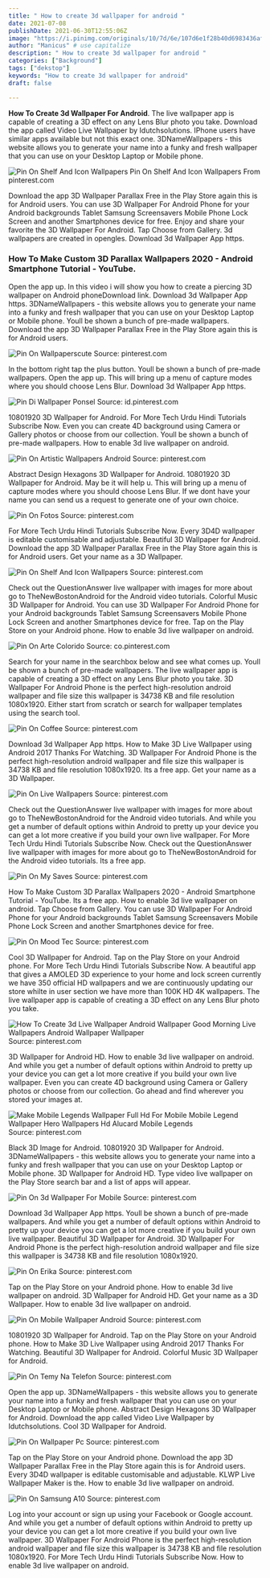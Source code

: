 ```yaml
---
title: " How to create 3d wallpaper for android "
date: 2021-07-08
publishDate: 2021-06-30T12:55:06Z
image: "https://i.pinimg.com/originals/10/7d/6e/107d6e1f28b40d6983436af4317a7ae4.jpg"
author: "Manicus" # use capitalize
description: " How to create 3d wallpaper for android "
categories: ["Background"]
tags: ["dekstop"]
keywords: "How to create 3d wallpaper for android"
draft: false

---
```



**How To Create 3d Wallpaper For Android**. The live wallpaper app is capable of creating a 3D effect on any Lens Blur photo you take. Download the app called Video Live Wallpaper by Idutchsolutions. IPhone users have similar apps available but not this exact one. 3DNameWallpapers - this website allows you to generate your name into a funky and fresh wallpaper that you can use on your Desktop Laptop or Mobile phone.

![Pin On Shelf And Icon Wallpapers](https://i.pinimg.com/originals/1f/51/b0/1f51b009f7b57f46626626037391f5c2.jpg "Pin On Shelf And Icon Wallpapers")
Pin On Shelf And Icon Wallpapers From pinterest.com


Download the app 3D Wallpaper Parallax Free in the Play Store again this is for Android users. You can use 3D Wallpaper For Android Phone for your Android backgrounds Tablet Samsung Screensavers Mobile Phone Lock Screen and another Smartphones device for free. Enjoy and share your favorite the 3D Wallpaper For Android. Tap Choose from Gallery. 3d wallpapers are created in opengles. Download 3d Wallpaper App https.

### How To Make Custom 3D Parallax Wallpapers 2020 - Android Smartphone Tutorial - YouTube.

Open the app up. In this video i will show you how to create a piercing 3D wallpaper on Android phoneDownload link. Download 3d Wallpaper App https. 3DNameWallpapers - this website allows you to generate your name into a funky and fresh wallpaper that you can use on your Desktop Laptop or Mobile phone. Youll be shown a bunch of pre-made wallpapers. Download the app 3D Wallpaper Parallax Free in the Play Store again this is for Android users.


![Pin On Wallpaperscute](https://i.pinimg.com/originals/8d/14/f4/8d14f40d0755cb54bec7ae1630b918ab.jpg "Pin On Wallpaperscute")
Source: pinterest.com

In the bottom right tap the plus button. Youll be shown a bunch of pre-made wallpapers. Open the app up. This will bring up a menu of capture modes where you should choose Lens Blur. Download 3d Wallpaper App https.

![Pin Di Wallpaper Ponsel](https://i.pinimg.com/736x/5b/89/ae/5b89ae63afb6abb87788033726fd6bbf.jpg "Pin Di Wallpaper Ponsel")
Source: id.pinterest.com

10801920 3D Wallpaper for Android. For More Tech Urdu Hindi Tutorials Subscribe Now. Even you can create 4D background using Camera or Gallery photos or choose from our collection. Youll be shown a bunch of pre-made wallpapers. How to enable 3d live wallpaper on android.

![Pin On Artistic Wallpapers Android](https://i.pinimg.com/originals/0d/f6/5a/0df65a5ad01a78e29a27306aee9b3930.jpg "Pin On Artistic Wallpapers Android")
Source: pinterest.com

Abstract Design Hexagons 3D Wallpaper for Android. 10801920 3D Wallpaper for Android. May be it will help u. This will bring up a menu of capture modes where you should choose Lens Blur. If we dont have your name you can send us a request to generate one of your own choice.

![Pin On Fotos](https://i.pinimg.com/474x/6e/e4/d5/6ee4d5816a3ee238509e75a3539ee4bc.jpg "Pin On Fotos")
Source: pinterest.com

For More Tech Urdu Hindi Tutorials Subscribe Now. Every 3D4D wallpaper is editable customisable and adjustable. Beautiful 3D Wallpaper for Android. Download the app 3D Wallpaper Parallax Free in the Play Store again this is for Android users. Get your name as a 3D Wallpaper.

![Pin On Shelf And Icon Wallpapers](https://i.pinimg.com/originals/1f/51/b0/1f51b009f7b57f46626626037391f5c2.jpg "Pin On Shelf And Icon Wallpapers")
Source: pinterest.com

Check out the QuestionAnswer live wallpaper with images for more about go to TheNewBostonAndroid for the Android video tutorials. Colorful Music 3D Wallpaper for Android. You can use 3D Wallpaper For Android Phone for your Android backgrounds Tablet Samsung Screensavers Mobile Phone Lock Screen and another Smartphones device for free. Tap on the Play Store on your Android phone. How to enable 3d live wallpaper on android.

![Pin On Arte Colorido](https://i.pinimg.com/originals/78/32/9d/78329d613be8d49175644e3060cd520d.jpg "Pin On Arte Colorido")
Source: co.pinterest.com

Search for your name in the searchbox below and see what comes up. Youll be shown a bunch of pre-made wallpapers. The live wallpaper app is capable of creating a 3D effect on any Lens Blur photo you take. 3D Wallpaper For Android Phone is the perfect high-resolution android wallpaper and file size this wallpaper is 34738 KB and file resolution 1080x1920. Either start from scratch or search for wallpaper templates using the search tool.

![Pin On Coffee](https://i.pinimg.com/736x/6d/c3/45/6dc345e69b8e7513fa8889fcb5a40912.jpg "Pin On Coffee")
Source: pinterest.com

Download 3d Wallpaper App https. How to Make 3D Live Wallpaper using Android 2017 Thanks For Watching. 3D Wallpaper For Android Phone is the perfect high-resolution android wallpaper and file size this wallpaper is 34738 KB and file resolution 1080x1920. Its a free app. Get your name as a 3D Wallpaper.

![Pin On Live Wallpapers](https://i.pinimg.com/originals/8e/9d/12/8e9d12888936528cb51d15037be30f9a.png "Pin On Live Wallpapers")
Source: pinterest.com

Check out the QuestionAnswer live wallpaper with images for more about go to TheNewBostonAndroid for the Android video tutorials. And while you get a number of default options within Android to pretty up your device you can get a lot more creative if you build your own live wallpaper. For More Tech Urdu Hindi Tutorials Subscribe Now. Check out the QuestionAnswer live wallpaper with images for more about go to TheNewBostonAndroid for the Android video tutorials. Its a free app.

![Pin On My Saves](https://i.pinimg.com/originals/ac/14/78/ac1478c4240791ff6c6251342f4d5460.jpg "Pin On My Saves")
Source: pinterest.com

How To Make Custom 3D Parallax Wallpapers 2020 - Android Smartphone Tutorial - YouTube. Its a free app. How to enable 3d live wallpaper on android. Tap Choose from Gallery. You can use 3D Wallpaper For Android Phone for your Android backgrounds Tablet Samsung Screensavers Mobile Phone Lock Screen and another Smartphones device for free.

![Pin On Mood Tec](https://i.pinimg.com/originals/a4/fb/5c/a4fb5c753668cffa35ca8c517c84afb6.jpg "Pin On Mood Tec")
Source: pinterest.com

Cool 3D Wallpaper for Android. Tap on the Play Store on your Android phone. For More Tech Urdu Hindi Tutorials Subscribe Now. A beautiful app that gives a AMOLED 3D experience to your home and lock screen currently we have 350 official HD wallpapers and we are continuously updating our store whilte in user section we have more than 100K HD 4K wallpapers. The live wallpaper app is capable of creating a 3D effect on any Lens Blur photo you take.

![How To Create 3d Live Wallpaper Android Wallpaper Good Morning Live Wallpapers Android Wallpaper Wallpaper](https://i.pinimg.com/originals/e6/87/ab/e687ab02639ad6bfee61817fccb10627.jpg "How To Create 3d Live Wallpaper Android Wallpaper Good Morning Live Wallpapers Android Wallpaper Wallpaper")
Source: pinterest.com

3D Wallpaper for Android HD. How to enable 3d live wallpaper on android. And while you get a number of default options within Android to pretty up your device you can get a lot more creative if you build your own live wallpaper. Even you can create 4D background using Camera or Gallery photos or choose from our collection. Go ahead and find wherever you stored your images at.

![Make Mobile Legends Wallpaper Full Hd For Mobile Mobile Legend Wallpaper Hero Wallpapers Hd Alucard Mobile Legends](https://i.pinimg.com/originals/3b/26/bb/3b26bb483b2854c7b9d65dd7390581de.jpg "Make Mobile Legends Wallpaper Full Hd For Mobile Mobile Legend Wallpaper Hero Wallpapers Hd Alucard Mobile Legends")
Source: pinterest.com

Black 3D Image for Android. 10801920 3D Wallpaper for Android. 3DNameWallpapers - this website allows you to generate your name into a funky and fresh wallpaper that you can use on your Desktop Laptop or Mobile phone. 3D Wallpaper for Android HD. Type video live wallpaper on the Play Store search bar and a list of apps will appear.

![Pin On 3d Wallpaper For Mobile](https://i.pinimg.com/originals/57/82/f6/5782f66b0101e98cd2f589cb020729f6.jpg "Pin On 3d Wallpaper For Mobile")
Source: pinterest.com

Download 3d Wallpaper App https. Youll be shown a bunch of pre-made wallpapers. And while you get a number of default options within Android to pretty up your device you can get a lot more creative if you build your own live wallpaper. Beautiful 3D Wallpaper for Android. 3D Wallpaper For Android Phone is the perfect high-resolution android wallpaper and file size this wallpaper is 34738 KB and file resolution 1080x1920.

![Pin On Erika](https://i.pinimg.com/474x/25/a7/d4/25a7d4fd6d9ed2c6cd68c8a95a4e5ccc.jpg "Pin On Erika")
Source: pinterest.com

Tap on the Play Store on your Android phone. How to enable 3d live wallpaper on android. 3D Wallpaper for Android HD. Get your name as a 3D Wallpaper. How to enable 3d live wallpaper on android.

![Pin On Mobile Wallpaper Android](https://i.pinimg.com/originals/fe/41/34/fe4134aa9e3085b92724c24eb8f07020.jpg "Pin On Mobile Wallpaper Android")
Source: pinterest.com

10801920 3D Wallpaper for Android. Tap on the Play Store on your Android phone. How to Make 3D Live Wallpaper using Android 2017 Thanks For Watching. Beautiful 3D Wallpaper for Android. Colorful Music 3D Wallpaper for Android.

![Pin On Temy Na Telefon](https://i.pinimg.com/736x/72/fa/18/72fa18c32a84b5e500c13361f6419863.jpg "Pin On Temy Na Telefon")
Source: pinterest.com

Open the app up. 3DNameWallpapers - this website allows you to generate your name into a funky and fresh wallpaper that you can use on your Desktop Laptop or Mobile phone. Abstract Design Hexagons 3D Wallpaper for Android. Download the app called Video Live Wallpaper by Idutchsolutions. Cool 3D Wallpaper for Android.

![Pin On Wallpaper Pc](https://i.pinimg.com/originals/21/3f/18/213f18f1c39268aecdb30ee0c1089135.jpg "Pin On Wallpaper Pc")
Source: pinterest.com

Tap on the Play Store on your Android phone. Download the app 3D Wallpaper Parallax Free in the Play Store again this is for Android users. Every 3D4D wallpaper is editable customisable and adjustable. KLWP Live Wallpaper Maker is the. How to enable 3d live wallpaper on android.

![Pin On Samsung A10](https://i.pinimg.com/originals/10/7d/6e/107d6e1f28b40d6983436af4317a7ae4.jpg "Pin On Samsung A10")
Source: pinterest.com

Log into your account or sign up using your Facebook or Google account. And while you get a number of default options within Android to pretty up your device you can get a lot more creative if you build your own live wallpaper. 3D Wallpaper For Android Phone is the perfect high-resolution android wallpaper and file size this wallpaper is 34738 KB and file resolution 1080x1920. For More Tech Urdu Hindi Tutorials Subscribe Now. How to enable 3d live wallpaper on android.


